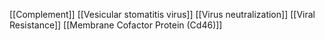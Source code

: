 [[Complement]]
[[Vesicular stomatitis virus]]
[[Virus neutralization]]
[[Viral Resistance]]
[[Membrane Cofactor Protein (Cd46)]]
